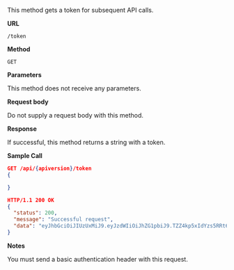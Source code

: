 This method gets a token for subsequent API calls.

**URL**

  `/token`

**Method**

  `GET`

**Parameters**

  This method does not receive any parameters.

**Request body**

  Do not supply a request body with this method.

**Response**

  If successful, this method returns a string with a token.

**Sample Call**

```json
GET /api/{apiversion}/token
{

}

HTTP/1.1 200 OK
{
  "status": 200,
  "message": "Successful request",
  "data": "eyJhbGciOiJIUzUxMiJ9.eyJzdWIiOiJhZG1pbiJ9.TZZ4kp5xIdYzs5RRt6_qVxJcOiLdk1IEHFMBSZ7SRENx6kyVhwfAlm-oeM4L2XFIr4evlTCxKEIKc0fZKwPcjw"
}
```

**Notes**

You must send a basic authentication header with this request.
